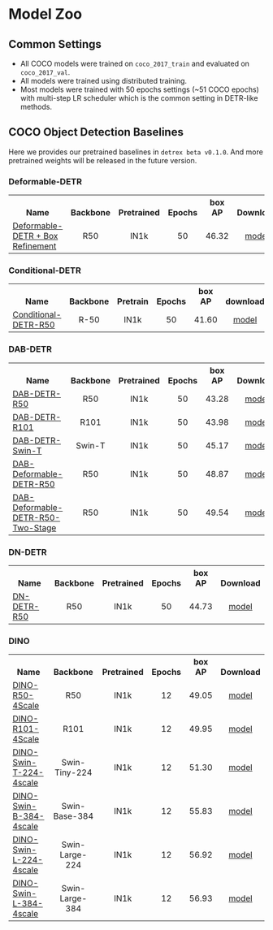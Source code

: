 # Model Zoo

## Common Settings
- All COCO models were trained on `coco_2017_train` and evaluated on `coco_2017_val`.
- All models were trained using distributed training.
- Most models were trained with 50 epochs settings (~51 COCO epochs) with multi-step LR scheduler which is the common setting in DETR-like methods.


## COCO Object Detection Baselines
Here we provides our pretrained baselines in `detrex beta v0.1.0`. And more pretrained weights will be released in the future version.

### Deformable-DETR
<table class="docutils"><tbody>
<!-- START TABLE -->
<!-- TABLE HEADER -->
<th valign="bottom">Name</th>
<th valign="bottom">Backbone</th>
<th valign="bottom">Pretrained</th>
<th valign="bottom">Epochs</th>
<th valign="bottom">box<br/>AP</th>
<th valign="bottom">Download</th>
<!-- TABLE BODY -->
 <tr><td align="left"> <a href="https://github.com/IDEA-Research/detrex/blob/main/projects/deformable_detr/configs/deformable_detr_r50_with_box_refinement_50ep.py"> Deformable-DETR + Box Refinement </a> </td>
<td align="center">R50</td>
<td align="center">IN1k</td>
<td align="center">50</td>
<td align="center">46.32</td>
<td align="center"> <a href="https://github.com/IDEA-Research/detrex-storage/releases/download/v0.1.0/deformable_detr_with_box_refinement_50ep.pth"> model </a></td>
</tr>
</tbody></table>

### Conditional-DETR
<table class="docutils"><tbody>
<!-- START TABLE -->
<!-- TABLE HEADER -->
<th valign="bottom">Name</th>
<th valign="bottom">Backbone</th>
<th valign="bottom">Pretrain</th>
<th valign="bottom">Epochs</th>
<th valign="bottom">box<br/>AP</th>
<th valign="bottom">download</th>
<!-- TABLE BODY -->
<!-- ROW: conditional_detr_r50_50ep -->
 <tr><td align="left"><a href="https://github.com/IDEA-Research/detrex/blob/main/projects/conditional_detr/configs/conditional_detr_r50_50ep.py">Conditional-DETR-R50</a></td>
<td align="center">R-50</td>
<td align="center">IN1k</td>
<td align="center">50</td>
<td align="center">41.60</td>
<td align="center"> <a href="https://github.com/IDEA-Research/detrex-storage/releases/download/v0.1.0/conditional_detr_r50_50ep.pth">model</a></td>
</tr>
</tbody></table>

### DAB-DETR
<table class="docutils"><tbody>
<!-- START TABLE -->
<!-- TABLE HEADER -->
<th valign="bottom">Name</th>
<th valign="bottom">Backbone</th>
<th valign="bottom">Pretrained</th>
<th valign="bottom">Epochs</th>
<th valign="bottom">box<br/>AP</th>
<th valign="bottom">Download</th>
<!-- TABLE BODY -->
 <tr><td align="left"> <a href="https://github.com/IDEA-Research/detrex/blob/main/projects/dab_detr/configs/dab_detr_r50_50ep.py"> DAB-DETR-R50 </a> </td>
<td align="center">R50</td>
<td align="center">IN1k</td>
<td align="center">50</td>
<td align="center">43.28</td>
<td align="center"> <a href="https://github.com/IDEA-Research/detrex-storage/releases/download/v0.1.0/dab_detr_r50_50ep.pth"> model </a></td>
</tr>
 <tr><td align="left"> <a href="https://github.com/IDEA-Research/detrex/blob/main/projects/dab_detr/configs/dab_detr_r101_50ep.py"> DAB-DETR-R101 </a> </td>
<td align="center">R101</td>
<td align="center">IN1k</td>
<td align="center">50</td>
<td align="center">43.98</td>
<td align="center"> <a href="https://github.com/IDEA-Research/detrex-storage/releases/download/v0.1.0/dab_detr_r101_50ep.pth"> model </a></td>
</tr>
 <tr><td align="left"> <a href="https://github.com/IDEA-Research/detrex/blob/main/projects/dab_detr/configs/dab_detr_swin_t_in1k_50ep.py"> DAB-DETR-Swin-T </a> </td>
<td align="center">Swin-T</td>
<td align="center">IN1k</td>
<td align="center">50</td>
<td align="center">45.17</td>
<td align="center"> <a href="https://github.com/IDEA-Research/detrex-storage/releases/download/v0.1.0/dab_detr_swin_t_in1k_50ep.pth"> model </a></td>
</tr>
 <tr><td align="left"> <a href="https://github.com/IDEA-Research/detrex/blob/main/projects/dab_deformable_detr/configs/dab_deformable_detr_r50_50ep.py"> DAB-Deformable-DETR-R50 </a> </td>
<td align="center">R50</td>
<td align="center">IN1k</td>
<td align="center">50</td>
<td align="center">48.87</td>
<td align="center"> <a href="https://github.com/IDEA-Research/detrex-storage/releases/download/v0.1.0/dab_deformable_r50_50ep.pth"> model </a></td>
</tr>
 <tr><td align="left"> <a href="https://github.com/IDEA-Research/detrex/blob/main/projects/dab_deformable_detr/configs/dab_deformable_detr_r50_two_stage_50ep.py"> DAB-Deformable-DETR-R50-Two-Stage </a> </td>
<td align="center">R50</td>
<td align="center">IN1k</td>
<td align="center">50</td>
<td align="center">49.54</td>
<td align="center"> <a href="https://github.com/IDEA-Research/detrex-storage/releases/download/v0.1.0/dab_deformable_r50_two_stage_50ep.pth"> model </a></td>
</tr>
</tbody></table>


### DN-DETR
<table class="docutils"><tbody>
<!-- START TABLE -->
<!-- TABLE HEADER -->
<th valign="bottom">Name</th>
<th valign="bottom">Backbone</th>
<th valign="bottom">Pretrained</th>
<th valign="bottom">Epochs</th>
<th valign="bottom">box<br/>AP</th>
<th valign="bottom">Download</th>
<!-- TABLE BODY -->
 <tr><td align="left"> <a href="https://github.com/IDEA-Research/detrex/blob/main/projects/dn_detr/configs/dn_detr_r50_50ep.py"> DN-DETR-R50 </a> </td>
<td align="center">R50</td>
<td align="center">IN1k</td>
<td align="center">50</td>
<td align="center">44.73</td>
<td align="center"> <a href="https://github.com/IDEA-Research/detrex-storage/releases/download/v0.1.0/dn_detr_r50_50ep.pth"> model </a></td>
</tr>
</tbody></table>

### DINO
<table class="docutils"><tbody>
<!-- START TABLE -->
<!-- TABLE HEADER -->
<th valign="bottom">Name</th>
<th valign="bottom">Backbone</th>
<th valign="bottom">Pretrained</th>
<th valign="bottom">Epochs</th>
<th valign="bottom">box<br/>AP</th>
<th valign="bottom">Download</th>
<!-- TABLE BODY -->
 <tr><td align="left"> <a href="https://github.com/IDEA-Research/detrex/blob/main/projects/dino/configs/dino_r50_4scale_12ep.py"> DINO-R50-4Scale </a> </td>
<td align="center">R50</td>
<td align="center">IN1k</td>
<td align="center">12</td>
<td align="center">49.05</td>
<td align="center"> <a href="https://github.com/IDEA-Research/detrex-storage/releases/download/v0.1.0/dino_r50_4scale_12ep.pth"> model </a></td>
</tr>
 <tr><td align="left"> <a href="https://github.com/IDEA-Research/detrex/blob/main/projects/dino/configs/dino_r101_4scale_12ep.py"> DINO-R101-4Scale </a> </td>
<td align="center">R101</td>
<td align="center">IN1k</td>
<td align="center">12</td>
<td align="center">49.95</td>
<td align="center"> <a href="https://github.com/IDEA-Research/detrex-storage/releases/download/v0.1.1/dino_r101_4scale_12ep.pth"> model </a></td>
</tr>
 <tr><td align="left"> <a href="https://github.com/IDEA-Research/detrex/blob/main/projects/dino/configs/dino_swin_tiny_224_4scale_12ep.py"> DINO-Swin-T-224-4scale </a> </td>
<td align="center">Swin-Tiny-224</td>
<td align="center">IN1k</td>
<td align="center">12</td>
<td align="center">51.30</td>
<td align="center"> <a href="https://github.com/IDEA-Research/detrex-storage/releases/download/v0.1.1/dino_swin_tiny_224_4scale_12ep.pth"> model </a></td>
</tr>
 <tr><td align="left"> <a href="https://github.com/IDEA-Research/detrex/blob/main/projects/dino/configs/dino_swin_base_384_4scale_12ep.py"> DINO-Swin-B-384-4scale </a> </td>
<td align="center">Swin-Base-384</td>
<td align="center">IN1k</td>
<td align="center">12</td>
<td align="center">55.83</td>
<td align="center"> <a href="https://github.com/IDEA-Research/detrex-storage/releases/download/v0.1.1/dino_swin_base_384_4scale_12ep.pth"> model </a></td>
</tr>
 <tr><td align="left"> <a href="https://github.com/IDEA-Research/detrex/blob/main/projects/dino/configs/dino_swin_large_224_4scale_12ep.py"> DINO-Swin-L-224-4scale </a> </td>
<td align="center">Swin-Large-224</td>
<td align="center">IN1k</td>
<td align="center">12</td>
<td align="center">56.92</td>
<td align="center"> <a href="https://github.com/IDEA-Research/detrex-storage/releases/download/v0.1.1/dino_swin_large_224_4scale_12ep.pth"> model </a></td>
</tr>
 <tr><td align="left"> <a href="https://github.com/IDEA-Research/detrex/blob/main/projects/dino/configs/dino_swin_large_384_4scale_12ep.py"> DINO-Swin-L-384-4scale </a> </td>
<td align="center">Swin-Large-384</td>
<td align="center">IN1k</td>
<td align="center">12</td>
<td align="center">56.93</td>
<td align="center"> <a href="https://github.com/IDEA-Research/detrex-storage/releases/download/v0.1.1/dino_swin_large_4scale_12ep.pth"> model </a></td>
</tr>
</tbody></table>
